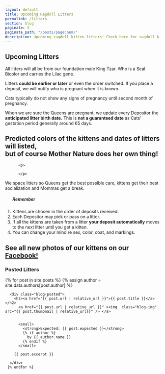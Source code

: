 ```yaml
---
layout: default
title: Upcoming Ragdoll Litters
permalink: /litters
section: blog
paginate: 5
paginate_path: "/posts/page:num/"
description: Upcoming ragdoll kitten litters! Check here for ragdoll kittens for sale.
---
```


<section id="upcoming">
<div class="container-text">
<h1 class="header-2">Upcoming Litters</h1>
<p>All litters will all be from our foundation male King Tzar. Who is a Seal Bicolor and carries the Lilac gene.</p>

<p>Litters <strong>could be earlier or later</strong> or even the order switched. If
you place a deposit, we will notify who is pregnant when it is
known.</p>
<p>Cats typically do not show any signs of pregnancy until second
month of pregnancy.</p>
          <p>
            When we are sure the Queens are pregnant, we
update every Depositor the <strong >anticipated litter birth date.</strong> This is <strong class="underline">not a guaranteed date</strong> as Cats’ gestation period generally around 65 days.
          </p>
          <h2>Predicted colors of the kittens and dates of litters will listed,<br> but of course
Mother Nature does her own thing!</h2>

          <p>
           
          </p>
<p>We space litters so Queens get the best possible care, kittens
get their best socialization and Mommas get a break.</p>
            <ol>
            <h5><strong class="underline">Remember</strong></h5>
            <li>
             Kittens are chosen in the order of deposits received.
            </li>
            <li>
              Each Depositor may pick or pass on a litter.
            </li>
            <li>
            If all the kittens are taken from a litter <strong>your deposit automatically</strong> moves to the next litter <span class="underline">until you get a kitten.</span>
</li>
<li>
You can change your mind re sex, color, coat, and markings.
</li>
</ol>
<h2>See all new photos of our kittens on our
<a rel="noreferrer" href="https://www.facebook.com/Azure-Sky-Ragdolls-2203345016408284/" target="_blank" class="nav-link icoFacebook" title="Facebook"><span class="underline">Facebook!</span></a> </h2>
<section id="posted-litters">

<h1 class="header-2">Posted Litters</h1>

  <div class="posted">
    {% for post in site.posts %}
    {% assign author = site.data.authors[post.author] %}

      <div class="blog-posted">
        <h2><a href="{{ post.url | relative_url }}">{{ post.title }}</a></h2>
          <a href="{{ post.url | relative_url }}" ><img  class="blog-img" src="{{ post.thumbnail | relative_url}}" /> </a>


          <small>
            <strong>Expected: {{ post.expected }}</strong>
            {% if author %}
              by {{ author.name }}
            {% endif %}
          </small>

        {{ post.excerpt }}

      </div>
     {% endfor %}

  </div>
</section>
